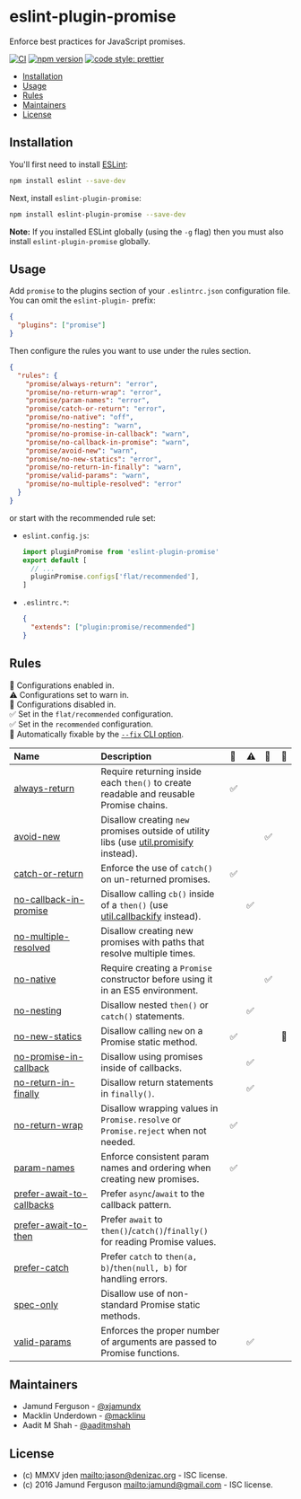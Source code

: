 # eslint-plugin-promise

Enforce best practices for JavaScript promises.

[![CI](https://github.com/eslint-community/eslint-plugin-promise/actions/workflows/ci.yml/badge.svg)](https://github.com/eslint-community/eslint-plugin-promise/actions/workflows/ci.yml)
[![npm version](https://badge.fury.io/js/eslint-plugin-promise.svg)](https://www.npmjs.com/package/eslint-plugin-promise)
[![code style: prettier](https://img.shields.io/badge/code_style-prettier-ff69b4.svg)](https://github.com/prettier/prettier)

<!-- START doctoc generated TOC please keep comment here to allow auto update -->
<!-- DON'T EDIT THIS SECTION, INSTEAD RE-RUN doctoc TO UPDATE -->

- [Installation](#installation)
- [Usage](#usage)
- [Rules](#rules)
- [Maintainers](#maintainers)
- [License](#license)

<!-- END doctoc generated TOC please keep comment here to allow auto update -->

## Installation

You'll first need to install [ESLint](http://eslint.org):

```sh
npm install eslint --save-dev
```

Next, install `eslint-plugin-promise`:

```sh
npm install eslint-plugin-promise --save-dev
```

**Note:** If you installed ESLint globally (using the `-g` flag) then you must
also install `eslint-plugin-promise` globally.

## Usage

Add `promise` to the plugins section of your `.eslintrc.json` configuration
file. You can omit the `eslint-plugin-` prefix:

```json
{
  "plugins": ["promise"]
}
```

Then configure the rules you want to use under the rules section.

```json
{
  "rules": {
    "promise/always-return": "error",
    "promise/no-return-wrap": "error",
    "promise/param-names": "error",
    "promise/catch-or-return": "error",
    "promise/no-native": "off",
    "promise/no-nesting": "warn",
    "promise/no-promise-in-callback": "warn",
    "promise/no-callback-in-promise": "warn",
    "promise/avoid-new": "warn",
    "promise/no-new-statics": "error",
    "promise/no-return-in-finally": "warn",
    "promise/valid-params": "warn",
    "promise/no-multiple-resolved": "error"
  }
}
```

or start with the recommended rule set:

- `eslint.config.js`:

  ```js
  import pluginPromise from 'eslint-plugin-promise'
  export default [
    // ...
    pluginPromise.configs['flat/recommended'],
  ]
  ```

- `.eslintrc.*`:

  ```json
  {
    "extends": ["plugin:promise/recommended"]
  }
  ```

## Rules

<!-- begin auto-generated rules list -->

💼 Configurations enabled in.\
⚠️ Configurations set to warn in.\
🚫 Configurations disabled in.\
✅ Set in the `flat/recommended` configuration.\
✅ Set in the `recommended` configuration.\
🔧 Automatically fixable by the
[`--fix` CLI option](https://eslint.org/docs/user-guide/command-line-interface#--fix).

| Name                                                                 | Description                                                                                | 💼  | ⚠️  | 🚫  | 🔧  |
| :------------------------------------------------------------------- | :----------------------------------------------------------------------------------------- | :-- | :-- | :-- | :-- |
| [always-return](docs/rules/always-return.md)                         | Require returning inside each `then()` to create readable and reusable Promise chains.     | ✅  |     |     |     |
| [avoid-new](docs/rules/avoid-new.md)                                 | Disallow creating `new` promises outside of utility libs (use [util.promisify][] instead). |     |     | ✅  |     |
| [catch-or-return](docs/rules/catch-or-return.md)                     | Enforce the use of `catch()` on un-returned promises.                                      | ✅  |     |     |     |
| [no-callback-in-promise](docs/rules/no-callback-in-promise.md)       | Disallow calling `cb()` inside of a `then()` (use [util.callbackify][] instead).           |     | ✅  |     |     |
| [no-multiple-resolved](docs/rules/no-multiple-resolved.md)           | Disallow creating new promises with paths that resolve multiple times.                     |     |     |     |     |
| [no-native](docs/rules/no-native.md)                                 | Require creating a `Promise` constructor before using it in an ES5 environment.            |     |     | ✅  |     |
| [no-nesting](docs/rules/no-nesting.md)                               | Disallow nested `then()` or `catch()` statements.                                          |     | ✅  |     |     |
| [no-new-statics](docs/rules/no-new-statics.md)                       | Disallow calling `new` on a Promise static method.                                         | ✅  |     |     | 🔧  |
| [no-promise-in-callback](docs/rules/no-promise-in-callback.md)       | Disallow using promises inside of callbacks.                                               |     | ✅  |     |     |
| [no-return-in-finally](docs/rules/no-return-in-finally.md)           | Disallow return statements in `finally()`.                                                 |     | ✅  |     |     |
| [no-return-wrap](docs/rules/no-return-wrap.md)                       | Disallow wrapping values in `Promise.resolve` or `Promise.reject` when not needed.         | ✅  |     |     |     |
| [param-names](docs/rules/param-names.md)                             | Enforce consistent param names and ordering when creating new promises.                    | ✅  |     |     |     |
| [prefer-await-to-callbacks](docs/rules/prefer-await-to-callbacks.md) | Prefer `async`/`await` to the callback pattern.                                            |     |     |     |     |
| [prefer-await-to-then](docs/rules/prefer-await-to-then.md)           | Prefer `await` to `then()`/`catch()`/`finally()` for reading Promise values.               |     |     |     |     |
| [prefer-catch](docs/rules/prefer-catch.md)                           | Prefer `catch` to `then(a, b)`/`then(null, b)` for handling errors.                        |     |     |     |     |
| [spec-only](docs/rules/spec-only.md)                                 | Disallow use of non-standard Promise static methods.                                       |     |     |     |     |
| [valid-params](docs/rules/valid-params.md)                           | Enforces the proper number of arguments are passed to Promise functions.                   |     | ✅  |     |     |

<!-- end auto-generated rules list -->

## Maintainers

- Jamund Ferguson - [@xjamundx][]
- Macklin Underdown - [@macklinu][]
- Aadit M Shah - [@aaditmshah][]

## License

- (c) MMXV jden <mailto:jason@denizac.org> - ISC license.
- (c) 2016 Jamund Ferguson <mailto:jamund@gmail.com> - ISC license.

[util.callbackify]:
  https://nodejs.org/docs/latest/api/util.html#utilcallbackifyoriginal
[util.promisify]: https://nodejs.org/api/util.html#util_util_promisify_original
[@aaditmshah]: https://github.com/aaditmshah
[@macklinu]: https://github.com/macklinu
[@xjamundx]: https://github.com/xjamundx
